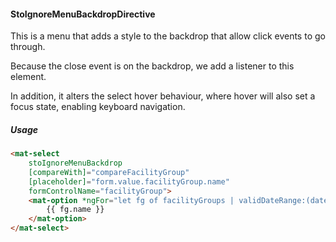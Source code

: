 #### StoIgnoreMenuBackdropDirective
This is a menu that adds a style to the backdrop that allow click events to go through.

Because the close event is on the backdrop, we add a listener to this element.

In addition, it alters the select hover behaviour, where hover will also set a focus state, enabling keyboard
navigation.

##### Usage
```html
<mat-select
    stoIgnoreMenuBackdrop
    [compareWith]="compareFacilityGroup"
    [placeholder]="form.value.facilityGroup.name"
    formControlName="facilityGroup">
    <mat-option *ngFor="let fg of facilityGroups | validDateRange:(dateRange$ | async)" [value]="fg">
        {{ fg.name }}
    </mat-option>
</mat-select>
```
